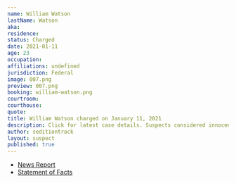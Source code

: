 ```yaml
---
name: William Watson
lastName: Watson
aka: 
residence: 
status: Charged
date: 2021-01-11
age: 23
occupation: 
affiliations: undefined
jurisdiction: Federal
image: 007.png
preview: 007.png
booking: william-watson.png
courtroom: 
courthouse: 
quote: 
title: William Watson charged on January 11, 2021
description: Click for latest case details. Suspects considered innocent until proven guilty.
author: seditiontrack
layout: suspect
published: true
---
```

- [News Report](https://www.wate.com/news/auburn-man-in-federal-custody-following-u-s-capitol-riot/)
- [Statement of Facts](https://extremism.gwu.edu/sites/g/files/zaxdzs2191/f/William%20Wright%20Watson%20Affidavit%20in%20Support%20of%20Criminal%20Complaint.pdf)
